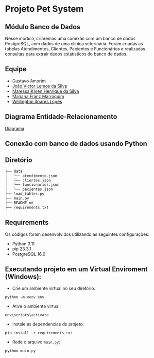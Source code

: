 # Projeto Pet System
## Módulo Banco de Dados
Nesse módulo, criaremos uma conexão com um banco de dados PostgreSQL, com dados de uma clínica veterinária.
Foram criadas as tabelas Atendimentos, Clientes, Pacientes e Funcionários e realizadas consultas para extrair dados estatísticos do banco de dados.

## Equipe
- Gustavo Amorim
- [João Victor Lemos da Silva ](https://github.com/victorlemos1)
- [Maressa Karen Henrique da Silva](https://github.com/maressakaren)
- [Mariana Franz Marroquim](https://github.com/framzz)
- [Wellington Soares Lopes](https://github.com/Wellington-lopes)

## Diagrama Entidade-Relacionamento
[Diagrama](https://github.com/gustavoaamorim/projetoBD/blob/2a48cbb7ffec317b70a545515ddc16c86157161d/diagrama_ER.jpeg)


## Conexão com banco de dados usando Python
## Diretório

```bash
├── data
│   └── atendimento.json
│   └── clientes.json
│   └── funcionarios.json
│   └── pacientes.json
├── load_tables.py
├── main.py
├── README.md
├── requirements.txt
```

## Requirements
Os códigos foram desenvolvidos utilizando as seguintes configurações:

- Python 3.11
- pip 23.3.1
- PostgreSQL 16.0

## Executando projeto em um Virtual Enviroment (Windows):

- Crie um ambiente virtual no seu diretório: 
```
python -m venv env
 ```
- Ative o ambiente virtual: 
```
env\scripts\activate
 ```
- Instale as dependencias do projeto:
```
pip install -r requirements.txt
 ```
- Rode o arquivo `main.py`:
```
python main.py
```

